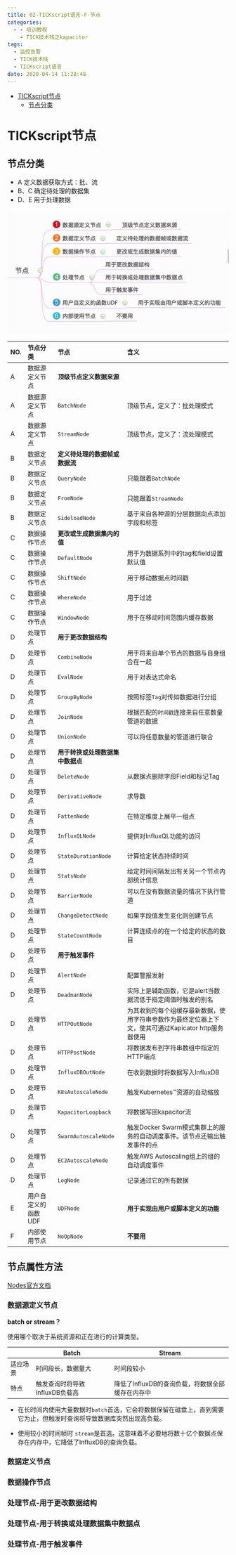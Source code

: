 ```yaml
---
title: 02-TICKscript语言-F-节点
categories:
  - - 培训教程
    - TICK技术栈之kapacitor
tags:
  - 监控告警
  - TICK技术栈
  - TICKscript语言
date: 2020-04-14 11:28:48
---
```


<!-- TOC depthFrom:1 depthTo:6 withLinks:1 updateOnSave:1 orderedList:0 -->

- [TICKscript节点](#tickscript节点)
  - [节点分类](#节点分类)

<!-- /TOC -->

# TICKscript节点

## 节点分类

- A 定义数据获取方式：批、流
- B、C 确定待处理的数据集
- D、E 用于处理数据

![](F_TICKscript节点属性方法/dag_03.jpg)

| NO. | 节点分类            | 节点                             | 含义                                                                                                 |
| :-- | :------------------ | :------------------------------- | :--------------------------------------------------------------------------------------------------- |
| A   | 数据源定义节点      | **顶级节点定义数据来源**         |                                                                                                      |
| A   | 数据源定义节点      | `BatchNode`                      | 顶级节点，定义了：批处理模式                                                                         |
| A   | 数据源定义节点      | `StreamNode`                     | 顶级节点，定义了：流处理模式                                                                         |
| B   | 数据定义节点        | **定义待处理的数据帧或数据流**   |                                                                                                      |
| B   | 数据定义节点        | `QueryNode`                      | 只能跟着`BatchNode`                                                                                  |
| B   | 数据定义节点        | `FromNode`                       | 只能跟着`StreamNode`                                                                                 |
| B   | 数据定义节点        | `SideloadNode`                   | 基于来自各种源的分层数据向点添加字段和标签                                                           |
| C   | 数据操作节点        | **更改或生成数据集内的值**       |                                                                                                      |
| C   | 数据操作节点        | `DefaultNode`                    | 用于为数据系列中的tag和field设置默认值                                                               |
| C   | 数据操作节点        | `ShiftNode`                      | 用于移动数据点时间戳                                                                                 |
| C   | 数据操作节点        | `WhereNode`                      | 用于过滤                                                                                             |
| C   | 数据操作节点        | `WindowNode`                     | 用于在移动时间范围内缓存数据                                                                         |
| D   | 处理节点            | **用于更改数据结构**             |                                                                                                      |
| D   | 处理节点            | `CombineNode`                    | 用于将来自单个节点的数据与自身组合在一起                                                             |
| D   | 处理节点            | `EvalNode`                       | 用于对表达式命名                                                                                     |
| D   | 处理节点            | `GroupByNode`                    | 按照标签`Tag`对传如数据进行分组                                                                      |
| D   | 处理节点            | `JoinNode`                       | 根据匹配的`时间戳`连接来自任意数量管道的数据                                                         |
| D   | 处理节点            | `UnionNode`                      | 可以将任意数量的管道进行联合                                                                         |
| D   | 处理节点            | **用于转换或处理数据集中数据点** |                                                                                                      |
| D   | 处理节点            | `DeleteNode`                     | 从数据点删除字段Field和标记Tag                                                                       |
| D   | 处理节点            | `DerivativeNode`                 | 求导数                                                                                               |
| D   | 处理节点            | `FattenNode`                     | 在特定维度上展平一组点                                                                               |
| D   | 处理节点            | `InfluxQLNode`                   | 提供对InfluxQL功能的访问                                                                             |
| D   | 处理节点            | `StateDurationNode`              | 计算给定状态持续时间                                                                                 |
| D   | 处理节点            | `StatsNode`                      | 给定时间间隔发出有关另一个节点内部统计信息                                                           |
| D   | 处理节点            | `BarrierNode`                    | 可以在没有数据流量的情况下执行管道                                                                   |
| D   | 处理节点            | `ChangeDetectNode`               | 如果字段值发生变化则创建节点                                                                         |
| D   | 处理节点            | `StateCountNode`                 | 计算连续点的在一个给定的状态的数目                                                                   |
| D   | 处理节点            | **用于触发事件**                 |                                                                                                      |
| D   | 处理节点            | `AlertNode`                      | 配置警报发射                                                                                         |
| D   | 处理节点            | `DeadmanNode`                    | 实际上是辅助函数，它是alert当数据流低于指定阈值时触发的别名                                          |
| D   | 处理节点            | `HTTPOutNode`                    | 为其收到的每个组缓存最新数据，使用字符串参数作为最终定位器上下文，使其可通过Kapicator http服务器使用 |
| D   | 处理节点            | `HTTPPostNode`                   | 将数据发布到字符串数组中指定的HTTP端点                                                               |
| D   | 处理节点            | `InfluxDBOutNode`                | 在收到数据时将数据写入InfluxDB                                                                       |
| D   | 处理节点            | `K8sAutoscaleNode`               | 触发Kubernetes™资源的自动缩放                                                                       |
| D   | 处理节点            | `KapacitorLoopback`              | 将数据写回kapacitor流                                                                                |
| D   | 处理节点            | `SwarmAutoscaleNode`             | 触发Docker Swarm模式集群上的服务的自动调度事件。该节点还输出触发事件的点                             |
| D   | 处理节点            | `EC2AutoscaleNode`               | 触发AWS Autoscaling组上的组的自动调度事件                                                            |
| D   | 处理节点            | `LogNode`                        | 记录通过它的所有数据                                                                                 |
| E   | 用户自定义的函数UDF | `UDFNode`                        | **用于实现由用户或脚本定义的功能**                                                                   |
| F   | 内部使用节点        | `NoOpNode`                       | **不要用**                                                                                           |

## 节点属性方法

[Nodes官方文档](https://docs.influxdata.com/kapacitor/v1.5/nodes/)

### 数据源定义节点

**batch or stream？**

使用哪个取决于系统资源和正在进行的计算类型。

|          | Batch                          | Stream                                           |
| -------- | ------------------------------ | ------------------------------------------------ |
| 适应场景 | 时间段长，数据量大             | 时间段较小                                       |
| 特点     | 触发查询时将导致InfluxDB负载高 | 降低了InfluxDB的查询负载，将数据全部缓存在内存中 |

- 在长时间内使用大量数据时`batch`首选，它会将数据保留在磁盘上，直到需要它为止，但触发时查询将导致数据库突然出现高负载。

- 使用较小的时间帧时 `stream`是首选。这意味着不必要地将数十亿个数据点保存在内存中，它降低了InfluxDB的查询负载。

### 数据定义节点

### 数据操作节点

### 处理节点-用于更改数据结构

### 处理节点-用于转换或处理数据集中数据点

### 处理节点-用于触发事件
